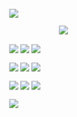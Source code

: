 
![](https://i.imgur.com/vN7u2nA.gif)

ㅤㅤㅤㅤㅤㅤㅤ󠁬󠁬![](https://cdn.discordapp.com/attachments/1401875848084193360/1414620577498529934/Baslksz20_20250905193457_2.png?ex=68c03b94&is=68beea14&hm=93376f529d86504567e096c52ffe8acb9cb83657322575279eeb135e75857b36&)



![](https://64.media.tumblr.com/92d0b7231ed0965b750e061a366434f1/c471d9702aebf238-b5/s250x400/c0136103b720ae897ca5935607c83901e689bd31.gifv) ![](https://64.media.tumblr.com/435eb9922485b1fd786bea0b4be08b09/0362d09d0d380607-82/s250x400/46be4f50b192a8c53f2a31ca3e1a36e5bee7da6c.gifv) ![](https://64.media.tumblr.com/009bac179f9760cd852764f67c97b7ec/415a1175c7f3ef38-d8/s250x400/86eadf473f7868958bcfcc945b5c21455b91bbc3.gifv)

 ![](https://64.media.tumblr.com/edcdcbbe6db614b354de4133bf6650d6/dce9cb57469ad211-ac/s250x400/348d922fb121fa4a1e1c506820281a2ea9f2aa94.gifv) ![](https://64.media.tumblr.com/5743b080d46259f515da3152daac81a0/e0bbc6405cd69338-4a/s250x400/1b181f28a1f17e6f08a8b356784d63f51186b743.gifv) ![](https://64.media.tumblr.com/51b07fd83ecd80404a5404cd57784160/fc048b9b9f8b2b40-a7/s250x400/c1446513306b74d80631d328430cae1d7f06c99f.gifv)

![](https://64.media.tumblr.com/c1c2583418b20c81659765e7af08723b/dce9cb57469ad211-e2/s250x400/46333bd959519a9b3c47c2dcf85d69059bdcb78e.gifv) ![](https://64.media.tumblr.com/48afea87ce92cd8b8762788dc6740118/dce9cb57469ad211-09/s250x400/1840751d9a37ad39fece8067b1d2918f6d01c5f9.webp) ![](https://64.media.tumblr.com/f53f677886adea0336b358a33729b717/dce9cb57469ad211-12/s250x400/565ae8adfb421c29a43c258a293c777b976b70d5.webp)

![](https://i.imgur.com/vN7u2nA.gif)
